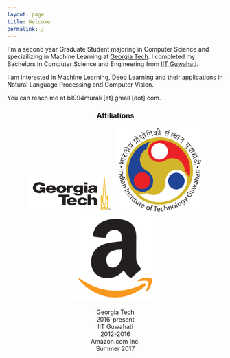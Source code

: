 ```yaml
---
layout: page
title: Welcome
permalink: /
---
```


I'm a second year Graduate Student majoring in Computer Science and speciailizing in Machine Learning at [Georgia Tech](https://www.gatech.edu). I completed my Bachelors in Computer Science and Engineering from [IIT Guwahati](https://www.iitg.ac.in).

I am interested in Machine Learning, Deep Learning and their applications in Natural Language Processing and Computer Vision.

You can reach me at b1994murali [at] gmail [dot] com.

<h3 align="center">Affiliations</h3>
<figure align="center" class="affils">
    <a href="http://www.gatech.edu/"><img src="/docs/pictures/gatech.png" style="width: 200px;"/></a>
    <a href="http://www.iitg.ac.in/"><img src="/docs/pictures/iitg.png" style="width: 200px;"/></a>
    <a href="https://www.amazon.com/"><img src="/docs/pictures/amazon.png" style="width: 200px;"/></a>
</figure>
<figure align="center" class="affils">
    <figcaption>Georgia Tech<br />2016-present</figcaption>
    <figcaption>IIT Guwahati<br />2012-2016</figcaption>
    <figcaption>Amazon.com Inc.<br />Summer 2017</figcaption>
</figure>